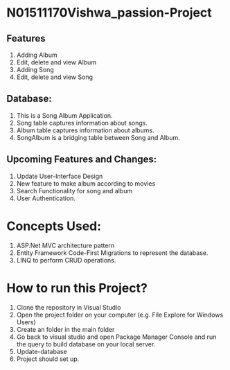 # N01511170Vishwa_passion-Project
## Features
1. Adding Album
2. Edit, delete and view Album
3. Adding Song
4. Edit, delete and view Song

## Database:
1. This is a Song Album Application.
2. Song table captures information about songs.
3. Album table captures information about albums.
4. SongAlbum is a bridging table between Song and Album. 

## Upcoming Features and Changes:
1. Update User-Interface Design
2. New feature to make album according to movies
3. Search Functionality for song and album
4. User Authentication.

# Concepts Used:
1. ASP.Net MVC architecture pattern
2. Entity Framework Code-First Migrations to represent the database.
3. LINQ to perform CRUD operations.

# How to run this Project?
1. Clone the repository in Visual Studio
2. Open the project folder on your computer (e.g. File Explore for Windows Users)
3. Create an <App-Data> folder in the main folder
4. Go back to visual studio and open Package Manager Console and run the query to build database on your local server.
5. Update-database
6. Project should set up.

  


